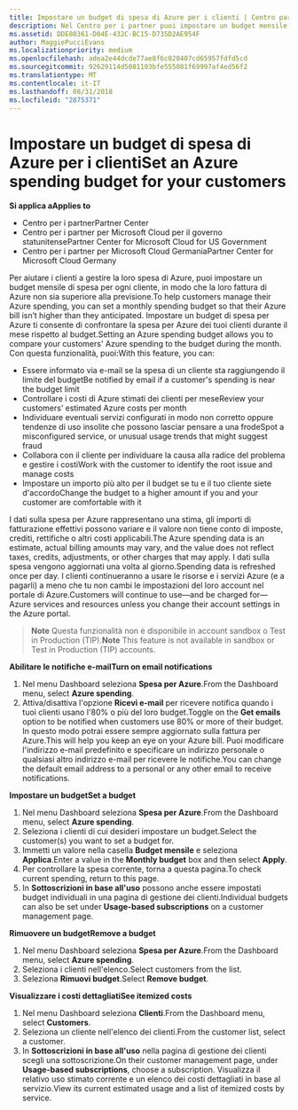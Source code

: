 ```yaml
---
title: Impostare un budget di spesa di Azure per i clienti | Centro partner
description: Nel Centro per i partner puoi impostare un budget mensile per ogni cliente, così le fatture di Azure non saranno una sorpresa alla fine del mese.
ms.assetid: DDE80361-D04E-432C-BC15-D735D2AE954F
author: MaggiePucciEvans
ms.localizationpriority: medium
ms.openlocfilehash: adea2e44dcde77ae8f6c020407cd65957fdfd5cd
ms.sourcegitcommit: 92629114d5081103bfe555081f69997af4ed56f2
ms.translationtype: MT
ms.contentlocale: it-IT
ms.lasthandoff: 08/31/2018
ms.locfileid: "2875371"
---
```

# <a name="set-an-azure-spending-budget-for-your-customers"></a><span data-ttu-id="a7a0f-103">Impostare un budget di spesa di Azure per i clienti</span><span class="sxs-lookup"><span data-stu-id="a7a0f-103">Set an Azure spending budget for your customers</span></span>

**<span data-ttu-id="a7a0f-104">Si applica a</span><span class="sxs-lookup"><span data-stu-id="a7a0f-104">Applies to</span></span>**

-  <span data-ttu-id="a7a0f-105">Centro per i partner</span><span class="sxs-lookup"><span data-stu-id="a7a0f-105">Partner Center</span></span>
-  <span data-ttu-id="a7a0f-106">Centro per i partner per Microsoft Cloud per il governo statunitense</span><span class="sxs-lookup"><span data-stu-id="a7a0f-106">Partner Center for Microsoft Cloud for US Government</span></span>
-  <span data-ttu-id="a7a0f-107">Centro per i partner per Microsoft Cloud Germania</span><span class="sxs-lookup"><span data-stu-id="a7a0f-107">Partner Center for Microsoft Cloud Germany</span></span>

<span data-ttu-id="a7a0f-108">Per aiutare i clienti a gestire la loro spesa di Azure, puoi impostare un budget mensile di spesa per ogni cliente, in modo che la loro fattura di Azure non sia superiore alla previsione.</span><span class="sxs-lookup"><span data-stu-id="a7a0f-108">To help customers manage their Azure spending, you can set a monthly spending budget so that their Azure bill isn’t higher than they anticipated.</span></span> <span data-ttu-id="a7a0f-109">Impostare un budget di spesa per Azure ti consente di confrontare la spesa per Azure dei tuoi clienti durante il mese rispetto al budget.</span><span class="sxs-lookup"><span data-stu-id="a7a0f-109">Setting an Azure spending budget allows you to compare your customers' Azure spending to the budget during the month.</span></span> <span data-ttu-id="a7a0f-110">Con questa funzionalità, puoi:</span><span class="sxs-lookup"><span data-stu-id="a7a0f-110">With this feature, you can:</span></span> 

-   <span data-ttu-id="a7a0f-111">Essere informato via e-mail se la spesa di un cliente sta raggiungendo il limite del budget</span><span class="sxs-lookup"><span data-stu-id="a7a0f-111">Be notified by email if a customer's spending is near the budget limit</span></span>
-   <span data-ttu-id="a7a0f-112">Controllare i costi di Azure stimati dei clienti per mese</span><span class="sxs-lookup"><span data-stu-id="a7a0f-112">Review your customers’ estimated Azure costs per month</span></span>
-   <span data-ttu-id="a7a0f-113">Individuare eventuali servizi configurati in modo non corretto oppure tendenze di uso insolite che possono lasciar pensare a una frode</span><span class="sxs-lookup"><span data-stu-id="a7a0f-113">Spot a misconfigured service, or unusual usage trends that might suggest fraud</span></span>
-   <span data-ttu-id="a7a0f-114">Collabora con il cliente per individuare la causa alla radice del problema e gestire i costi</span><span class="sxs-lookup"><span data-stu-id="a7a0f-114">Work with the customer to identify the root issue and manage costs</span></span>
-   <span data-ttu-id="a7a0f-115">Impostare un importo più alto per il budget se tu e il tuo cliente siete d'accordo</span><span class="sxs-lookup"><span data-stu-id="a7a0f-115">Change the budget to a higher amount if you and your customer are comfortable with it</span></span>

<span data-ttu-id="a7a0f-116">I dati sulla spesa per Azure rappresentano una stima, gli importi di fatturazione effettivi possono variare e il valore non tiene conto di imposte, crediti, rettifiche o altri costi applicabili.</span><span class="sxs-lookup"><span data-stu-id="a7a0f-116">The Azure spending data is an estimate, actual billing amounts may vary, and the value does not reflect taxes, credits, adjustments, or other charges that may apply.</span></span> <span data-ttu-id="a7a0f-117">I dati sulla spesa vengono aggiornati una volta al giorno.</span><span class="sxs-lookup"><span data-stu-id="a7a0f-117">Spending data is refreshed once per day.</span></span> <span data-ttu-id="a7a0f-118">I clienti continueranno a usare le risorse e i servizi Azure (e a pagarli) a meno che tu non cambi le impostazioni del loro account nel portale di Azure.</span><span class="sxs-lookup"><span data-stu-id="a7a0f-118">Customers will continue to use—and be charged for—Azure services and resources unless you change their account settings in the Azure portal.</span></span> 

><span data-ttu-id="a7a0f-119">**Note**   Questa funzionalità non è disponibile in account sandbox o Test in Production (TIP).</span><span class="sxs-lookup"><span data-stu-id="a7a0f-119">**Note**   This feature is not available in sandbox or Test in Production (TIP) accounts.</span></span>

**<span data-ttu-id="a7a0f-120">Abilitare le notifiche e-mail</span><span class="sxs-lookup"><span data-stu-id="a7a0f-120">Turn on email notifications</span></span>**
1.  <span data-ttu-id="a7a0f-121">Nel menu Dashboard seleziona **Spesa per Azure**.</span><span class="sxs-lookup"><span data-stu-id="a7a0f-121">From the Dashboard menu, select **Azure spending**.</span></span>
2.  <span data-ttu-id="a7a0f-122">Attiva/disattiva l'opzione **Ricevi e-mail** per ricevere notifica quando i tuoi clienti usano l'80% o più del loro budget.</span><span class="sxs-lookup"><span data-stu-id="a7a0f-122">Toggle on the **Get emails** option to be notified when customers use 80% or more of their budget.</span></span> <span data-ttu-id="a7a0f-123">In questo modo potrai essere sempre aggiornato sulla fattura per Azure.</span><span class="sxs-lookup"><span data-stu-id="a7a0f-123">This will help you keep an eye on your Azure bill.</span></span> <span data-ttu-id="a7a0f-124">Puoi modificare l'indirizzo e-mail predefinito e specificare un indirizzo personale o qualsiasi altro indirizzo e-mail per ricevere le notifiche.</span><span class="sxs-lookup"><span data-stu-id="a7a0f-124">You can change the default email address to a personal or any other email to receive notifications.</span></span>

**<span data-ttu-id="a7a0f-125">Impostare un budget</span><span class="sxs-lookup"><span data-stu-id="a7a0f-125">Set a budget</span></span>**
1.  <span data-ttu-id="a7a0f-126">Nel menu Dashboard seleziona **Spesa per Azure**.</span><span class="sxs-lookup"><span data-stu-id="a7a0f-126">From the Dashboard menu, select **Azure spending**.</span></span>
2.  <span data-ttu-id="a7a0f-127">Seleziona i clienti di cui desideri impostare un budget.</span><span class="sxs-lookup"><span data-stu-id="a7a0f-127">Select the customer(s) you want to set a budget for.</span></span> 
3. <span data-ttu-id="a7a0f-128">Immetti un valore nella casella **Budget mensile** e seleziona **Applica**.</span><span class="sxs-lookup"><span data-stu-id="a7a0f-128">Enter a value in the **Monthly budget** box and then select **Apply**.</span></span>
4.  <span data-ttu-id="a7a0f-129">Per controllare la spesa corrente, torna a questa pagina.</span><span class="sxs-lookup"><span data-stu-id="a7a0f-129">To check current spending, return to this page.</span></span>
5.  <span data-ttu-id="a7a0f-130">In **Sottoscrizioni in base all'uso** possono anche essere impostati budget individuali in una pagina di gestione dei clienti.</span><span class="sxs-lookup"><span data-stu-id="a7a0f-130">Individual budgets can also be set under **Usage-based subscriptions** on a customer management page.</span></span>

**<span data-ttu-id="a7a0f-131">Rimuovere un budget</span><span class="sxs-lookup"><span data-stu-id="a7a0f-131">Remove a budget</span></span>**
1.  <span data-ttu-id="a7a0f-132">Nel menu Dashboard seleziona **Spesa per Azure**.</span><span class="sxs-lookup"><span data-stu-id="a7a0f-132">From the Dashboard menu, select **Azure spending**.</span></span>
2.  <span data-ttu-id="a7a0f-133">Seleziona i clienti nell'elenco.</span><span class="sxs-lookup"><span data-stu-id="a7a0f-133">Select customers from the list.</span></span>
3.  <span data-ttu-id="a7a0f-134">Seleziona **Rimuovi budget**.</span><span class="sxs-lookup"><span data-stu-id="a7a0f-134">Select **Remove budget**.</span></span>

**<span data-ttu-id="a7a0f-135">Visualizzare i costi dettagliati</span><span class="sxs-lookup"><span data-stu-id="a7a0f-135">See itemized costs</span></span>**
1.  <span data-ttu-id="a7a0f-136">Nel menu Dashboard seleziona **Clienti**.</span><span class="sxs-lookup"><span data-stu-id="a7a0f-136">From the Dashboard menu, select **Customers**.</span></span>
2.  <span data-ttu-id="a7a0f-137">Seleziona un cliente nell'elenco dei clienti.</span><span class="sxs-lookup"><span data-stu-id="a7a0f-137">From the customer list, select a customer.</span></span>
3.  <span data-ttu-id="a7a0f-138">In **Sottoscrizioni in base all'uso** nella pagina di gestione dei clienti scegli una sottoscrizione.</span><span class="sxs-lookup"><span data-stu-id="a7a0f-138">On their customer management page, under **Usage-based subscriptions**, choose a subscription.</span></span> <span data-ttu-id="a7a0f-139">Visualizza il relativo uso stimato corrente e un elenco dei costi dettagliati in base al servizio.</span><span class="sxs-lookup"><span data-stu-id="a7a0f-139">View its current estimated usage and a list of itemized costs by service.</span></span>


 

 



